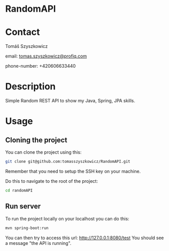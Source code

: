 # RandomAPI


# Contact

Tomáš Szyszkowicz

email: tomas.szyszkowicz@profiq.com

phone-number: +420606633440

# Description

Simple Random REST API to show my Java, Spring, JPA skills.

# Usage

## Cloning the project

You can clone the project using this:

```bash
git clone git@github.com:tomasszyszkowicz/RandomAPI.git
```

Remember that you need to setup the SSH key on your machine.

Do this to navigate to the root of the project:

```bash
cd randomAPI
```

## Run server

To run the project locally on your localhost you can do this:

```bash
mvn spring-boot:run
```

You can then try to access this url: http://127.0.0.1:8080/test You should see a message "the API is running".
